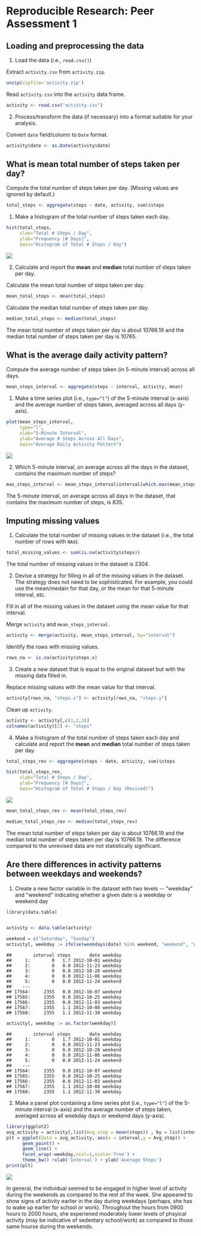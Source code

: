 # Reproducible Research: Peer Assessment 1



## Loading and preprocessing the data
1. Load the data (i.e., `read.csv()`)
  
Extract `activity.csv` from `activity.zip`.

```r
unzip(zipfile='activity.zip')
```

Read `activity.csv` into the `activity` data frame.

```r
activity <- read.csv("activity.csv")
```

2. Process/transform the data (if necessary) into a format suitable for your analysis.

Convert `date` field/column to `Date` format.

```r
activity$date <- as.Date(activity$date)
```


## What is mean total number of steps taken per day?
Compute the total number of steps taken per day.  (Missing values are ignored by default.)

```r
total_steps <- aggregate(steps ~ date, activity, sum)$steps
```

1. Make a histogram of the total number of steps taken each day.

```r
hist(total_steps,
     xlab="Total # Steps / Day",
     ylab="Frequency [# Days]",
     main="Histogram of Total # Steps / Day")
```

![](PA1_template_files/figure-html/hist_total_steps-1.png) 

2. Calculate and report the **mean** and **median** total number of steps taken per day.

Calculate the mean total number of steps taken per day.

```r
mean_total_steps <- mean(total_steps)
```

Calculate the median total number of steps taken per day.

```r
median_total_steps <- median(total_steps)
```

The mean total number of steps taken per day is about 10766.19 and
the median total number of steps taken per day is 10765.

## What is the average daily activity pattern?
Compute the average number of steps taken (in 5-minute interval) across all days.

```r
mean_steps_interval <- aggregate(steps ~ interval, activity, mean)
```

1. Make a time series plot (i.e., `type="l"`) of the 5-minute interval (x-axis) and the average number of steps taken, averaged across all days (y-axis).

```r
plot(mean_steps_interval,
     type="l",
     xlab="5-Minute Interval",
     ylab="Average # Steps Across All Days",
     main="Average Daily Activity Pattern")
```

![](PA1_template_files/figure-html/time_series_plot-1.png) 

2. Which 5-minute interval, on average across all the days in the dataset, contains the maximum number of steps?

```r
max_steps_interval <- mean_steps_interval$interval[which.max(mean_steps_interval$steps)]
```

The 5-minute interval, on average across all days in the dataset, that
contains the maximum number of steps, is 835.

## Imputing missing values
1. Calculate the total number of missing values in the dataset (i.e., the total number of rows with `NA`s).

```r
total_missing_values <- sum(is.na(activity$steps))
```

The total number of missing values in the dataset is 2304.

2. Devise a strategy for filling in all of the missing values in the dataset.  The strategy does not need to be sophisticated.  For example, you could use the mean/medain for that day, or the mean for that 5-minute interval, etc.

Fill in all of the missing values in the dataset using the mean value for that interval.
  
Merge `activity` and `mean_steps_interval`.

```r
activity <- merge(activity, mean_steps_interval, by="interval")
```

Identify the rows with missing values.


```r
rows_na <- is.na(activity$steps.x)
```

3. Create a new dataset that is equal to the original dataset but with the missing data filled in.

Replace missing values with the mean value for that interval.

```r
activity[rows_na, "steps.x"] <- activity[rows_na, "steps.y"]
```

Clean up `activity`.

```r
activity <- activity[,c(1,2,3)]
colnames(activity)[2] <- "steps"
```

4. Make a histogram of the total number of steps taken each day and calculate and report the **mean** and **median** total number of steps taken per day.


```r
total_steps_rev <- aggregate(steps ~ date, activity, sum)$steps

hist(total_steps_rev,
     xlab="Total # Steps / Day",
     ylab="Frequency [# Days]",
     main="Histogram of Total # Steps / Day (Revised)")
```

![](PA1_template_files/figure-html/total_steps_rev-1.png) 

```r
mean_total_steps_rev <- mean(total_steps_rev)

median_total_steps_rev <- median(total_steps_rev)
```

The mean total number of steps taken per day is about 10766.19 and
the median total number of steps taken per day is 10766.19.  The difference compared to the unrevised data are not statistically significant.


## Are there differences in activity patterns between weekdays and weekends?
1. Create a new factor variable in the dataset with two levels -- "weekday" and "weekend" indicating whether a given date is a weekday or weekend day

```r
library(data.table)


activity <- data.table(activity)

weekend = c("Saturday", "Sunday")
activity[, weekday := ifelse(weekdays(date) %in% weekend, "weekend", "weekday")]
```

```
##        interval steps       date weekday
##     1:        0   1.7 2012-10-01 weekday
##     2:        0   0.0 2012-11-23 weekday
##     3:        0   0.0 2012-10-28 weekend
##     4:        0   0.0 2012-11-06 weekday
##     5:        0   0.0 2012-11-24 weekend
##    ---                                  
## 17564:     2355   0.0 2012-10-07 weekend
## 17565:     2355   0.0 2012-10-25 weekday
## 17566:     2355   0.0 2012-11-03 weekend
## 17567:     2355   1.1 2012-10-08 weekday
## 17568:     2355   1.1 2012-11-30 weekday
```

```r
activity[, weekday := as.factor(weekday)]
```

```
##        interval steps       date weekday
##     1:        0   1.7 2012-10-01 weekday
##     2:        0   0.0 2012-11-23 weekday
##     3:        0   0.0 2012-10-28 weekend
##     4:        0   0.0 2012-11-06 weekday
##     5:        0   0.0 2012-11-24 weekend
##    ---                                  
## 17564:     2355   0.0 2012-10-07 weekend
## 17565:     2355   0.0 2012-10-25 weekday
## 17566:     2355   0.0 2012-11-03 weekend
## 17567:     2355   1.1 2012-10-08 weekday
## 17568:     2355   1.1 2012-11-30 weekday
```

2. Make a panel plot containing a time series plot (i.e., `type="l"`) of the 5-minute interval (x-axis) and the average number of steps taken, averaged across all weekday days or weekend days (y-axis).

```r
library(ggplot2)
avg_activity = activity[,list(Avg_step = mean(steps)) , by = list(interval,weekday)]
plt = ggplot(data = avg_activity, aes(x = interval,y = Avg_step)) +
      geom_point() +
      geom_line() +
      facet_wrap(~weekday,ncol=1,scale='free') +
      theme_bw() +xlab('Interval') + ylab('Average Steps')
print(plt)
```

![](PA1_template_files/figure-html/weekdays_vs_weekend-1.png) 

In general, the individual seemed to be engaged in higher level of activity during the weekends as compared to the rest of the week.  She appeared to show signs of activity earlier in the day during weekdays (perhaps, she has to wake up earlier for school or work).  Throughout the hours from 0900 hours to 2000 hours, she experiened moderately lower levels of phsyical activity (may be indicative of sedentary school/work) as compared to those same hourse during the weekends.

